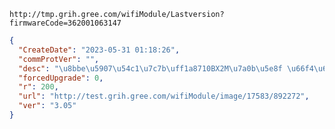 `http://tmp.grih.gree.com/wifiModule/Lastversion?firmwareCode=362001063147`

```json
{
  "CreateDate": "2023-05-31 01:18:26",
  "commProtVer": "",
  "desc": "\u8bbe\u5907\u54c1\u7c7b\uff1a8710BX2M\u7a0b\u5e8f \u66f4\u65b0\u539f\u56e0\uff1aOTA\u5347\u7ea7\u6d4b\u8bd5\u4e13\u7528 \u8d1f\u8d23\u4eba\uff1a\u767d\u9752\u6600",
  "forcedUpgrade": 0,
  "r": 200,
  "url": "http://test.grih.gree.com/wifiModule/image/17583/892272",
  "ver": "3.05"
}
```